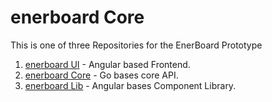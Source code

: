 # enerboard Core

This is one of three Repositories for the EnerBoard Prototype
1. [enerboard UI](https://github.com/marvhock/enerboard-ui) - Angular based Frontend.
2. [enerboard Core](https://github.com/marvhock/enerboard-core) - Go bases core API.
3. [enerboard Lib](https://github.com/marvhock/enerboard-lib) - Angular bases Component Library.
